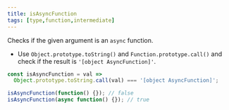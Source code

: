 ```yaml
---
title: isAsyncFunction
tags: [type,function,intermediate]
---
```


Checks if the given argument is an `async` function.

- Use `Object.prototype.toString()` and `Function.prototype.call()` and check if the result is `'[object AsyncFunction]'`.

```js
const isAsyncFunction = val =>
  Object.prototype.toString.call(val) === '[object AsyncFunction]';
```

```js
isAsyncFunction(function() {}); // false
isAsyncFunction(async function() {}); // true
```
